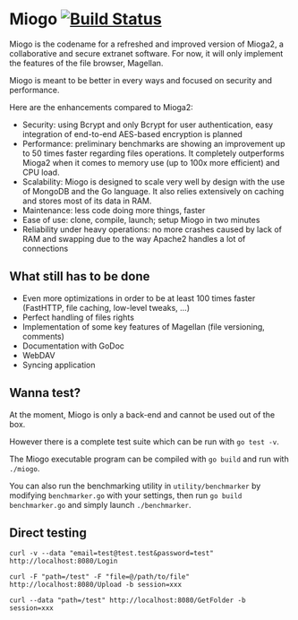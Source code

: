 # Miogo [![Build Status](https://travis-ci.org/efournival/miogo.svg?branch=master)](https://travis-ci.org/efournival/miogo)

Miogo is the codename for a refreshed and improved version of Mioga2, a collaborative and secure extranet software. For now, it will only implement the features of the file browser, Magellan.

Miogo is meant to be better in every ways and focused on security and performance.

Here are the enhancements compared to Mioga2:
* Security: using Bcrypt and only Bcrypt for user authentication, easy integration of end-to-end AES-based encryption is planned
* Performance: preliminary benchmarks are showing an improvement up to 50 times faster regarding files operations. It completely outperforms Mioga2 when it comes to memory use (up to 100x more efficient) and CPU load.
* Scalability: Miogo is designed to scale very well by design with the use of MongoDB and the Go language. It also relies extensively on caching and stores most of its data in RAM.
* Maintenance: less code doing more things, faster
* Ease of use: clone, compile, launch; setup Miogo in two minutes
* Reliability under heavy operations: no more crashes caused by lack of RAM and swapping due to the way Apache2 handles a lot of connections

## What still has to be done
* Even more optimizations in order to be at least 100 times faster (FastHTTP, file caching, low-level tweaks, ...)
* Perfect handling of files rights
* Implementation of some key features of Magellan (file versioning, comments)
* Documentation with GoDoc
* WebDAV
* Syncing application


## Wanna test?
At the moment, Miogo is only a back-end and cannot be used out of the box.

However there is a complete test suite which can be run with `go test -v`.

The Miogo executable program can be compiled with `go build` and run with `./miogo`.

You can also run the benchmarking utility in `utility/benchmarker` by modifying `benchmarker.go` with your settings, then run `go build benchmarker.go` and simply launch `./benchmarker`.

## Direct testing
```
curl -v --data "email=test@test.test&password=test" http://localhost:8080/Login
```
```
curl -F "path=/test" -F "file=@/path/to/file" http://localhost:8080/Upload -b session=xxx
```
```
curl --data "path=/test" http://localhost:8080/GetFolder -b session=xxx
```
